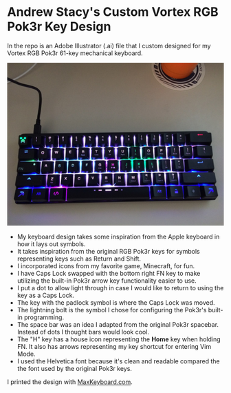 # Andrew Stacy's Custom Vortex RGB Pok3r Key Design

In the repo is an Adobe Illustrator (.ai) file that I custom designed for my
Vortex RGB Pok3r 61-key mechanical keyboard.

![The Keyboard Design](https://raw.githubusercontent.com/AJStacy/pok3r-keyboard-design/master/keyboard.jpg)

+ My keyboard design takes some inspiration from the Apple keyboard in how it lays out symbols.
+ It takes inspiration from the original RGB Pok3r keys for symbols representing keys such as Return and Shift.
+ I incorporated icons from my favorite game, Minecraft, for fun.
+ I have Caps Lock swapped with the bottom right FN key to make utilizing the built-in Pok3r arrow key functionality easier to use.
+ I put a dot to allow light through in case I would like to return to using the key as a Caps Lock.
+ The key with the padlock symbol is where the Caps Lock was moved.
+ The lightning bolt is the symbol I chose for configuring the Pok3r's built-in programming.
+ The space bar was an idea I adapted from the original Pok3r spacebar. Instead of dots I thought bars would look cool.
+ The "H" key has a house icon representing the **Home** key when holding FN. It also has arrows representing my key shortcut for entering Vim Mode.
+ I used the Helvetica font because it's clean and readable compared the the font used by the original Pok3r keys.

I printed the design with [MaxKeyboard.com](http://www.maxkeyboard.com).
